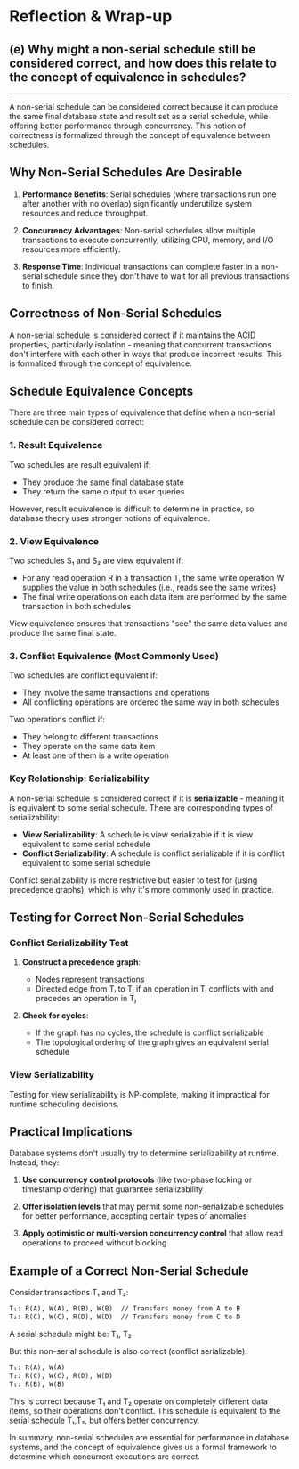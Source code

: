 # Reflection & Wrap-up

## (e) Why might a non-serial schedule still be considered correct, and how does this relate to the concept of equivalence in schedules?

---

A non-serial schedule can be considered correct because it can produce the same final database state and result set as a serial schedule, while offering better performance through concurrency. This notion of correctness is formalized through the concept of equivalence between schedules.

## Why Non-Serial Schedules Are Desirable

1. **Performance Benefits**: Serial schedules (where transactions run one after another with no overlap) significantly underutilize system resources and reduce throughput.

2. **Concurrency Advantages**: Non-serial schedules allow multiple transactions to execute concurrently, utilizing CPU, memory, and I/O resources more efficiently.

3. **Response Time**: Individual transactions can complete faster in a non-serial schedule since they don't have to wait for all previous transactions to finish.

## Correctness of Non-Serial Schedules

A non-serial schedule is considered correct if it maintains the ACID properties, particularly isolation - meaning that concurrent transactions don't interfere with each other in ways that produce incorrect results. This is formalized through the concept of equivalence.

## Schedule Equivalence Concepts

There are three main types of equivalence that define when a non-serial schedule can be considered correct:

### 1. Result Equivalence

Two schedules are result equivalent if:
- They produce the same final database state
- They return the same output to user queries

However, result equivalence is difficult to determine in practice, so database theory uses stronger notions of equivalence.

### 2. View Equivalence

Two schedules S₁ and S₂ are view equivalent if:

- For any read operation R in a transaction T, the same write operation W supplies the value in both schedules (i.e., reads see the same writes)
- The final write operations on each data item are performed by the same transaction in both schedules

View equivalence ensures that transactions "see" the same data values and produce the same final state.

### 3. Conflict Equivalence (Most Commonly Used)

Two schedules are conflict equivalent if:

- They involve the same transactions and operations
- All conflicting operations are ordered the same way in both schedules

Two operations conflict if:
- They belong to different transactions
- They operate on the same data item
- At least one of them is a write operation

### Key Relationship: Serializability

A non-serial schedule is considered correct if it is **serializable** - meaning it is equivalent to some serial schedule. There are corresponding types of serializability:

- **View Serializability**: A schedule is view serializable if it is view equivalent to some serial schedule
- **Conflict Serializability**: A schedule is conflict serializable if it is conflict equivalent to some serial schedule

Conflict serializability is more restrictive but easier to test for (using precedence graphs), which is why it's more commonly used in practice.

## Testing for Correct Non-Serial Schedules

### Conflict Serializability Test

1. **Construct a precedence graph**:
   - Nodes represent transactions
   - Directed edge from Tᵢ to Tⱼ if an operation in Tᵢ conflicts with and precedes an operation in Tⱼ

2. **Check for cycles**:
   - If the graph has no cycles, the schedule is conflict serializable
   - The topological ordering of the graph gives an equivalent serial schedule

### View Serializability

Testing for view serializability is NP-complete, making it impractical for runtime scheduling decisions.

## Practical Implications

Database systems don't usually try to determine serializability at runtime. Instead, they:

1. **Use concurrency control protocols** (like two-phase locking or timestamp ordering) that guarantee serializability

2. **Offer isolation levels** that may permit some non-serializable schedules for better performance, accepting certain types of anomalies

3. **Apply optimistic or multi-version concurrency control** that allow read operations to proceed without blocking

## Example of a Correct Non-Serial Schedule

Consider transactions T₁ and T₂:

```txt
T₁: R(A), W(A), R(B), W(B)  // Transfers money from A to B
T₂: R(C), W(C), R(D), W(D)  // Transfers money from C to D
```

A serial schedule might be: T₁, T₂

But this non-serial schedule is also correct (conflict serializable):

```txt
T₁: R(A), W(A)
T₂: R(C), W(C), R(D), W(D)
T₁: R(B), W(B)
```

This is correct because T₁ and T₂ operate on completely different data items, so their operations don't conflict. This schedule is equivalent to the serial schedule T₁,T₂, but offers better concurrency.

In summary, non-serial schedules are essential for performance in database systems, and the concept of equivalence gives us a formal framework to determine which concurrent executions are correct.
